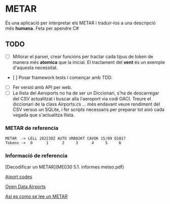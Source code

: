# METAR

És una aplicació per interpretar els METAR i traduir-los a una descripció més __humana.__ Feta per apendre C# 

## TODO

- [ ] Millorar el parser, crear funcions per tractar cada tipus de token de manera més __atomica__ que la inicial. El tractament del __vent__ és un exemple d'aquesta necessitat.
- [ ] Posar framework tests i començar amb TDD.
- [ ] Fer versió amb API per web.
- [ ] La llista del Aeroports no ha de ser un Diccionari, s'ha de descarregar del CSV actualitzat i buscar alla l'aeroport via codi OACI. Treure el diccionari de la class Airports.cs ... més endavant veure rendiment del CSV versus un SQLite, i fer scripts necessaris per preparar tot això cada vegada que s'actualitza llista.

### METAR de referencia

```
METAR  -> LELL 282230Z AUTO VRB02KT CAVOK 15/09 Q1017
Tokens ->  0      1      2     3      4     5     6
```

### Informació de referencia

[Decodificar un METAR](ME030 5.1. informes meteo.pdf)

[Aiport codes](https://github.com/datasets/airport-codes)

[Open Data Airports](https://ourairports.com/data/)

[Así es como se lee un METAR](https://metar-taf.com/es/explanation)


